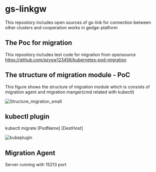 # gs-linkgw
This repository includes open sources of gs-link for connection between other clusters and cooperation works in gedge-platform

The Poc for migration 
---------------------------------------------------------------------------------------------------------------------------------------
This repository includes test code for migration from opensource 
https://github.com/qzysw123456/kubernetes-pod-migration


The structure of migration module - PoC 
---------------------------------------------------------------------------------------------------------------------------------------
This figure shows the structure of migration module which is consists of migration agent and migration manger(cmd related with kubectl)

![Structure_migration_small](https://user-images.githubusercontent.com/32071802/145149528-0ea8d741-46cd-49ed-8db3-a83789e0a243.jpg)

kubectl plugin
---------------------------------------------------------------------------------------------------------------------------------------
kubectl migrate [PodName] [DestHost]

![kubeplugin](https://user-images.githubusercontent.com/32071802/145150699-49014919-9221-449b-a434-385920b215cc.jpg)

Migration Agent
---------------------------------------------------------------------------------------------------------------------------------------
Server running with 15213 port

